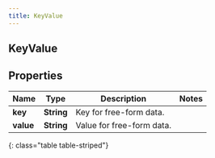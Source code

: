 ```yaml
---
title: KeyValue
---
```

## KeyValue


## Properties

| Name | Type | Description | Notes |
| ------------ | ------------- | ------------- | ------------- |
| **key** | <!----><!---->**String**<!----> | Key for free-form data. |  |
| **value** | <!----><!---->**String**<!----> | Value for free-form data. |  |
{: class="table table-striped"}




